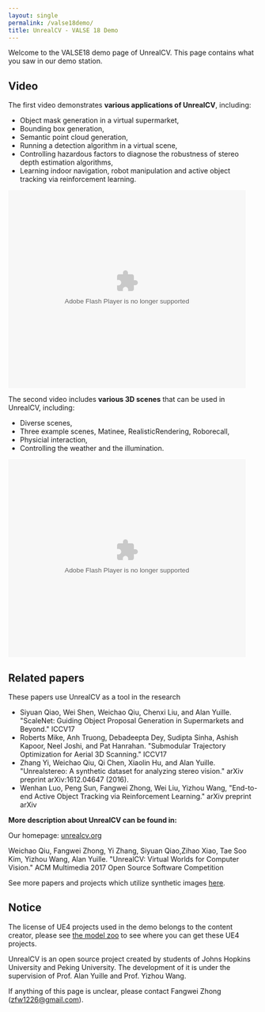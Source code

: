 ```yaml
---
layout: single
permalink: /valse18demo/
title: UnrealCV - VALSE 18 Demo
---
```


Welcome to the VALSE18 demo page of UnrealCV. This page contains what you saw in our demo station.

<div id="video"></div>

## Video

The first video demonstrates **various applications of UnrealCV**, including: 

- Object mask generation in a virtual supermarket,  
- Bounding box generation, 
- Semantic point cloud generation,
- Running a detection algorithm in a virtual scene,
- Controlling hazardous factors to diagnose the robustness of stereo depth estimation algorithms, 
- Learning indoor navigation, robot manipulation and active object tracking via reinforcement learning. 

<embed src='http://player.youku.com/player.php/sid/XMzU1MjAzMjkwOA==/v.swf' allowFullScreen='true' quality='high' width='480' height='400' align='middle' allowScriptAccess='always' type='application/x-shockwave-flash'></embed>

The second video includes **various 3D scenes** that can be used in UnrealCV, including: 

- Diverse scenes,
- Three example scenes, Matinee, RealisticRendering, Roborecall,
- Physicial interaction, 
- Controlling the weather and the illumination.

<embed src='http://player.youku.com/player.php/sid/XMzU1MjEzNTM5Ng==/v.swf' allowFullScreen='true' quality='high' width='480' height='400' align='middle' allowScriptAccess='always' type='application/x-shockwave-flash'></embed>

<div id="demo"></div>


## Related papers

These papers use UnrealCV as a tool in the research

- Siyuan Qiao, Wei Shen, Weichao Qiu, Chenxi Liu, and Alan Yuille. "ScaleNet: Guiding Object Proposal Generation in Supermarkets and Beyond." ICCV17
- Roberts Mike, Anh Truong, Debadeepta Dey, Sudipta Sinha, Ashish Kapoor, Neel Joshi, and Pat Hanrahan. "Submodular Trajectory Optimization for Aerial 3D Scanning." ICCV17
- Zhang Yi, Weichao Qiu, Qi Chen, Xiaolin Hu, and Alan Yuille. "Unrealstereo: A synthetic dataset for analyzing stereo vision." arXiv preprint arXiv:1612.04647 (2016).
- Wenhan Luo, Peng Sun, Fangwei Zhong, Wei Liu, Yizhou Wang, "End-to-end Active Object Tracking via Reinforcement Learning." arXiv preprint arXiv

**More description about UnrealCV can be found in:**

Our homepage: [unrealcv.org](http://unrealcv.org)

Weichao Qiu, Fangwei Zhong, Yi Zhang, Siyuan Qiao,Zihao Xiao, Tae Soo Kim, Yizhou Wang, Alan Yuille. "UnrealCV: Virtual Worlds for Computer Vision." ACM Multimedia 2017 Open Source Software Competition

See more papers and projects which utilize synthetic images [here](https://github.com/unrealcv/synthetic-computer-vision). 

## Notice

The license of UE4 projects used in the demo belongs to the content creator, please see [the model zoo](http://docs.unrealcv.org/en/master/reference/model_zoo.html) to see where you can get these UE4 projects.

UnrealCV is an open source project created by students of Johns Hopkins University and Peking University. The development of it is under the supervision of Prof. Alan Yuille and Prof. Yizhou Wang.

If anything of this page is unclear, please contact Fangwei Zhong (zfw1226@gmail.com).
